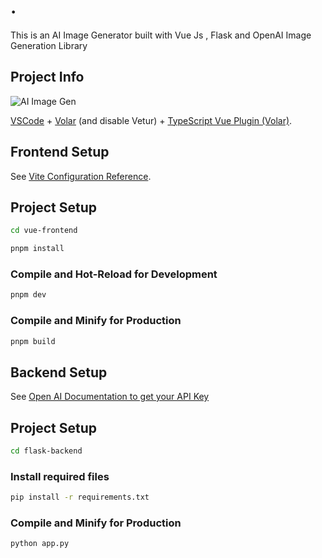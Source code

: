 # .

This is an AI Image Generator built with Vue Js , Flask and OpenAI Image Generation Library

## Project Info

![AI Image Gen](https://res.cloudinary.com/maxino/image/upload/v1672238263/assets/preview_melgix.png)

[VSCode](https://code.visualstudio.com/) + [Volar](https://marketplace.visualstudio.com/items?itemName=Vue.volar) (and disable Vetur) + [TypeScript Vue Plugin (Volar)](https://marketplace.visualstudio.com/items?itemName=Vue.vscode-typescript-vue-plugin).

## Frontend Setup

See [Vite Configuration Reference](https://vitejs.dev/config/).

## Project Setup

```sh
cd vue-frontend
```

```sh
pnpm install
```

### Compile and Hot-Reload for Development

```sh
pnpm dev
```

### Compile and Minify for Production

```sh
pnpm build
```

## Backend Setup

See [Open AI Documentation to get your API Key](https://beta.openai.com/overview)

## Project Setup

```sh
cd flask-backend
```

### Install required files

```sh
pip install -r requirements.txt
```

### Compile and Minify for Production

```sh
python app.py
```
